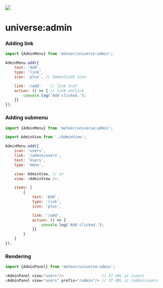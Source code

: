 <a href="http://unicms.io"><img src="http://unicms.io/banners/standalone.png" /></a>

# universe:admin

### Adding link
```js
import {AdminMenu} from 'meteor/universe:admin';

AdminMenu.add({
    text: 'Add',
    type: 'link',
    icon: 'plus', // SemanticUI icon

    link: '/add'    // link href
    action: () => { // link onClick
        console.log('Add clicked.');
    }}
});
```

### Adding submenu
```js
import {AdminMenu} from 'meteor/universe:admin';

import AdminView from './AdminView';

AdminMenu.add({
    icon: 'users',
    link: '/admin/users',
    text: 'Users',
    type: 'menu',

    view: AdminView, // or
    view: <AdminView />,

    items: [
        {
            text: 'Add',
            type: 'link',
            icon: 'plus',

            link: '/add',
            action: () => {
                console.log('Add clicked.');
            }}
        }
    ]
});
```

### Rendering
```js
import {AdminPanel} from 'meteor/universe:admin';

<AdminPanel view="users"/>                 // If URL is /users
<AdminPanel view="users" prefix="/admin"/> // If URL is /admin/users
```
